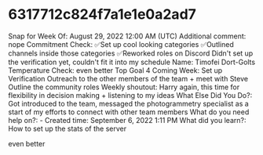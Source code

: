 # 6317712c824f7a1e1e0a2ad7

Snap for Week Of: August 29, 2022 12:00 AM (UTC)
Additional comment: nope
Commitment Check: ✅Set up cool looking categories 
✅Outlined channels inside those categories
✅Reworked roles on Discord
Didn't set up the verification yet, couldn't fit it into my schedule
Name: Timofei Dort-Golts
Temperature Check: even better
Top Goal 4 Coming Week: Set up Verification
Outreach to the other members of the team + meet with Steve
Outline the community roles
Weekly shoutout: Harry again, this time for flexibility in decision making + listening to my ideas
What Else Did You Do?: Got introduced to the team, messaged the photogrammetry specialist as a start of my efforts to connect with other team members
What do you need help on?: -
Created time: September 6, 2022 1:11 PM
What did you learn?: How to set up the stats of the server

even better